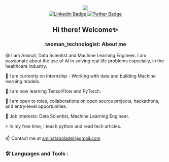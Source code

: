 
<div id="header" align="center">
  <img src="https://media.giphy.com/media/8hTm1yGaqsEn4CM8I3/giphy.gif" width="200"/>
</div>

<div id="badges" align="center">
  <a href="your-linkedin-URL">
    <img src="https://img.shields.io/badge/LinkedIn-blue?style=for-the-badge&logo=linkedin&logoColor=white" alt="LinkedIn Badge"/>
  </a>
  <a href="your-twitter-URL">
    <img src="https://img.shields.io/badge/Twitter-blue?style=for-the-badge&logo=twitter&logoColor=white" alt="Twitter Badge"/>
  </a>
</div>
<h2 align="center">
  Hi there! Welcome✨
</h2>

<h3 align="center">:woman_technologist: About me </h3>

😄 I am Aminat, Data Scientist and Machine Learning Engineer. 
I am passionate about the use of AI in solving real life problems especially, in the healthcare industry. 

:telescope: I am currently on Internship - Working with data and building Machine learning models.

:seedling: I am now learning TensorFlow and PyTorch.

👯 I am open to roles, collaborations on open source projects, hackathons, and entry-level opportunities.

💼 Job interests: Data Scientist, Machine Learning Engineer.

:zap: In my free time, I teach python and read tech articles.

:mailbox: Contact me at aminatabolade1@gmail.com

### :hammer_and_wrench: Languages and Tools :
<div>
<img.src= "https://github.com/devicons/devicon/blob/master/icons/anaconda/anaconda-original-wordmark.svg" title="Anaconda"  alt="Anaconda" width="40" height="40"/>&nbsp;
<img.src= "https://github.com/devicons/devicon/blob/master/icons/jupyter/jupyter-original-wordmark.svg" title="Jupyter"  alt="Jupyter" width="40" height="40"/>&nbsp;
<img.src= "https://github.com/devicons/devicon/blob/master/icons/numpy/numpy-original-wordmark.svg" title="Numpy"  alt="Numpy" width="40" height="40"/>&nbsp;
<img.src= "https://github.com/devicons/devicon/blob/master/icons/pandas/pandas-original-wordmark.svg" title="Pandas"  alt="Pandas" width="40" height="40"/>&nbsp;
<img.src= "https://github.com/devicons/devicon/blob/master/icons/python/python-original-wordmark.svg" title="Python"  alt="Python" width="40" height="40"/>&nbsp;
<img.src= "https://github.com/devicons/devicon/blob/master/icons/mysql/mysql-original.svg" title="MySQL"  alt="MySQL" width="40" height="40"/>&nbsp;
<img.src= "https://github.com/devicons/devicon/blob/master/icons/tensorflow/tensorflow-original-wordmark.svg" title="TensorFlow"  alt="TensorFlow" width="40" height="40"/>
  </div>
<!--
**aminatabolade/aminatabolade** is a ✨ _special_ ✨ repository because its `README.md` (this file) appears on your GitHub profile.

Here are some ideas to get you started:

- 🔭 I’m currently working on ...
- 🌱 I’m currently learning TensorFlow and PyTorch
- 👯 I’m looking to collaborate on ...
- 🤔 I’m looking for help with ...
- 💬 Ask me about ...
- 📫 How to reach me: ...
- 😄 Pronouns: ...
- ⚡ Fun fact: ...
-->
